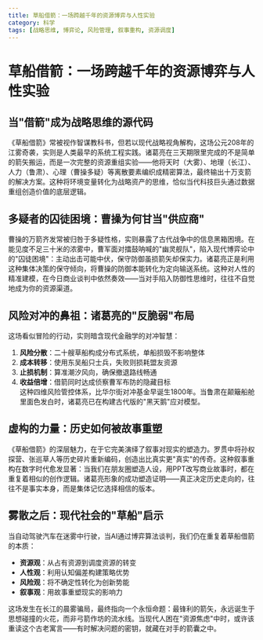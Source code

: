 ```yaml
---
title: 草船借箭：一场跨越千年的资源博弈与人性实验
category: 科学
tags: [战略思维, 博弈论, 风险管理, 叙事重构, 资源调度]
---
```

# 草船借箭：一场跨越千年的资源博弈与人性实验  

## 当"借箭"成为战略思维的源代码  

《草船借箭》常被视作智谋教科书，但若以现代战略视角解构，这场公元208年的江雾奇袭，实则是人类最早的系统工程实践。诸葛亮在三天期限里完成的不是简单的箭矢搬运，而是一次完整的资源重组实验——他将天时（大雾）、地理（长江）、人力（鲁肃）、心理（曹操多疑）等离散要素编织成精密算法，最终输出十万支箭的解决方案。这种将环境变量转化为战略资产的思维，恰似当代科技巨头通过数据重组创造价值的底层逻辑。  

## 多疑者的囚徒困境：曹操为何甘当"供应商"  

曹操的万箭齐发常被归咎于多疑性格，实则暴露了古代战争中的信息黑箱困境。在能见度不足三十米的浓雾中，曹军面对擂鼓呐喊的"幽灵舰队"，陷入现代博弈论中的"囚徒困境"：主动出击可能中伏，保守防御虽损箭矢却保实力。诸葛亮正是利用这种集体决策的保守倾向，将曹操的防御本能转化为定向输送系统。这种对人性的精准建模，在今日商业谈判中依然奏效——当对手陷入防御性思维时，往往不自觉地成为你的资源渠道。  

## 风险对冲的鼻祖：诸葛亮的"反脆弱"布局  

这场看似冒险的行动，实则暗含现代金融学的对冲智慧：  
1. **风险分散**：二十艘草船构成分布式系统，单船损毁不影响整体  
2. **成本转移**：使用东吴船只士兵，失败则损耗盟友资源  
3. **止损机制**：算准潮汐风向，确保撤退路线畅通  
4. **收益倍增**：借箭同时达成侦察曹军布防的隐藏目标  
这种四维风险管控体系，比华尔街对冲基金早诞生1800年。当鲁肃在颠簸船舱里面色发白时，诸葛亮已在构建古代版的"黑天鹅"应对模型。  

## 虚构的力量：历史如何被故事重塑  

《草船借箭》的深层魅力，在于它完美演绎了叙事对现实的塑造力。罗贯中将孙权探营、张巡草人等历史碎片重新编码，创造出比真实更"真实"的传奇。这种叙事重构在数字时代愈发显著：当我们在朋友圈塑造人设，用PPT改写商业故事时，都在重复着相似的创作逻辑。诸葛亮形象的成功塑造证明——真正决定历史走向的，往往不是事实本身，而是集体记忆选择相信的版本。  

## 雾散之后：现代社会的"草船"启示  

当自动驾驶汽车在迷雾中行驶，当AI通过博弈算法谈判，我们仍在重复着草船借箭的本质：  
- **资源观**：从占有资源到调度资源的转变  
- **人性观**：利用认知偏差构建策略优势  
- **风险观**：将不确定性转化为创新势能  
- **叙事观**：用故事重塑现实的影响力  

这场发生在长江的晨雾骗局，最终指向一个永恒命题：最锋利的箭矢，永远诞生于思想碰撞的火花，而非弓箭作坊的流水线。当现代人困在"资源焦虑"中时，或许该重读这个古老寓言——有时解决问题的密钥，就藏在对手的箭囊之中。